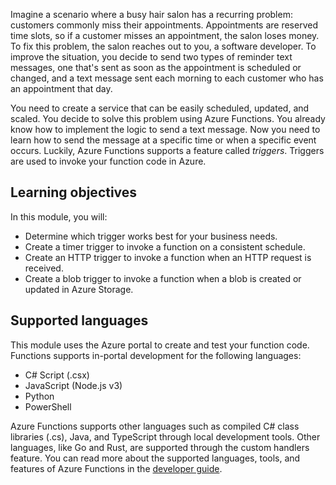 Imagine a scenario where a busy hair salon has a recurring problem: customers commonly miss their appointments. Appointments are reserved time slots, so if a customer misses an appointment, the salon loses money. To fix this problem, the salon reaches out to you, a software developer. To improve the situation, you decide to send two types of reminder text messages, one that's sent as soon as the appointment is scheduled or changed, and a text message sent each morning to each customer who has an appointment that day.

You need to create a service that can be easily scheduled, updated, and scaled. You decide to solve this problem using Azure Functions. You already know how to implement the logic to send a text message. Now you need to learn how to send the message at a specific time or when a specific event occurs. Luckily, Azure Functions supports a feature called _triggers_. Triggers are used to invoke your function code in Azure.

## Learning objectives

In this module, you will:

- Determine which trigger works best for your business needs.
- Create a timer trigger to invoke a function on a consistent schedule.
- Create an HTTP trigger to invoke a function when an HTTP request is received.
- Create a blob trigger to invoke a function when a blob is created or updated in Azure Storage.

## Supported languages

This module uses the Azure portal to create and test your function code. Functions supports in-portal development for the following languages:

- C# Script (.csx)
- JavaScript (Node.js v3)
- Python
- PowerShell

Azure Functions supports other languages such as compiled C# class libraries (.cs), Java, and TypeScript through local development tools. Other languages, like Go and Rust, are supported through the custom handlers feature. You can read more about the supported languages, tools, and features of Azure Functions in the [developer guide](/azure/azure-functions/functions-reference).
